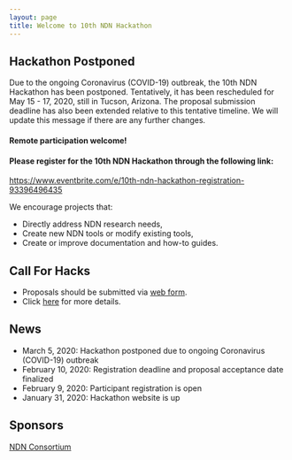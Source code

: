 ```yaml
---
layout: page
title: Welcome to 10th NDN Hackathon
---
```



## Hackathon Postponed
Due to the ongoing Coronavirus (COVID-19) outbreak, the 10th NDN Hackathon has been postponed. Tentatively, it has been rescheduled for May 15 - 17, 2020, still in Tucson, Arizona. The proposal submission deadline has also been extended relative to this tentative timeline. We will update this message if there are any further changes.


#### **Remote participation welcome!**

#### **Please register for the 10th NDN Hackathon through the following link:**

<https://www.eventbrite.com/e/10th-ndn-hackathon-registration-93396496435>

We encourage projects that:

 - Directly address NDN research needs,
 - Create new NDN tools or modify existing tools,
 - Create or improve documentation and how-to guides.


## Call For Hacks

- Proposals should be submitted via [web form](https://forms.gle/2unDD5C5zVDUeFVq5).
- Click [here](http://10th-ndn-hackathon.named-data.net/cfh.html) for more details.

## News

- March 5, 2020: Hackathon postponed due to ongoing Coronavirus (COVID-19) outbreak
- February 10, 2020: Registration deadline and proposal acceptance date finalized
- February 9, 2020: Participant registration is open
- January 31, 2020: Hackathon website is up

## Sponsors

[NDN Consortium](https://named-data.net/consortium/)
